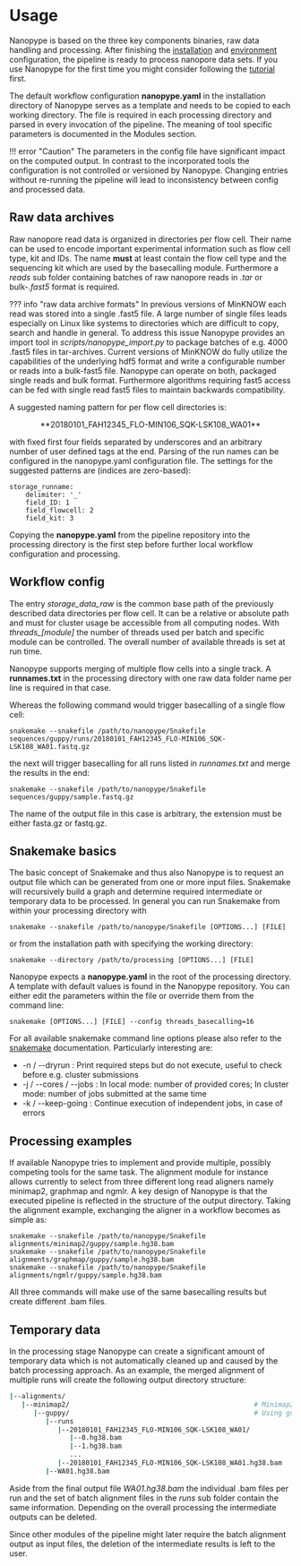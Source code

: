# Usage

Nanopype is based on the three key components binaries, raw data handling and processing. After finishing the [installation](../installation/prerequisites.md) and [environment](../installation/configuration.md) configuration, the pipeline is ready to process nanopore data sets. If you use Nanopype for the first time you might consider following the [tutorial](../examples/intro.md) first.

The default workflow configuration **nanopype.yaml** in the installation directory of Nanopype serves as a template and needs to be copied to each working directory. The file is required in each processing directory and parsed in every invocation of the pipeline. The meaning of tool specific parameters is documented in the Modules section.

!!! error "Caution"
    The parameters in the config file have significant impact on the computed output. In contrast to the incorporated tools the configuration is not controlled or versioned by Nanopype. Changing entries without re-running the pipeline will lead to inconsistency between config and processed data.


## Raw data archives

Raw nanopore read data is organized in directories per flow cell. Their name can be used to encode important experimental information such as flow cell type, kit and IDs. The name **must** at least contain the flow cell type and the sequencing kit which are used by the basecalling module. Furthermore a *reads* sub folder containing batches of raw nanopore reads in *.tar* or bulk-*.fast5* format is required.

??? info "raw data archive formats"
    In previous versions of MinKNOW each read was stored into a single .fast5 file. A large number of single files leads especially on Linux like systems to directories which are difficult to copy, search and handle in general. To address this issue Nanopype provides an import tool in *scripts/nanopype_import.py* to package batches of e.g. 4000 .fast5 files in tar-archives. Current versions of MinKNOW do fully utilize the capabilities of the underlying hdf5 format and write a configurable number or reads into a bulk-fast5 file.
    Nanopype can operate on both, packaged single reads and bulk format. Furthermore algorithms requiring fast5 access can be fed with single read fast5 files to maintain backwards compatibility.

A suggested naming pattern for per flow cell directories is:

<center>
**20180101_FAH12345_FLO-MIN106_SQK-LSK108_WA01**
</center>

with fixed first four fields separated by underscores and an arbitrary number of user defined tags at the end. Parsing of the run names can be configured in the nanopype.yaml configuration file. The settings for the suggested patterns are (indices are zero-based):

```
storage_runname:
    delimiter: '_'
    field_ID: 1
    field_flowcell: 2
    field_kit: 3
```

Copying the **nanopype.yaml** from the pipeline repository into the processing directory is the first step before further local workflow configuration and processing.


## Workflow config

The entry *storage_data_raw* is the common base path of the previously described data directories per flow cell. It can be a relative or absolute path and must for cluster usage be accessible from all computing nodes.
With *threads_[module]* the number of threads used per batch and specific module can be controlled. The overall number of available threads is set at run time.

Nanopype supports merging of multiple flow cells into a single track. A **runnames.txt** in the processing directory with one raw data folder name per line is required in that case.

Whereas the following command would trigger basecalling of a single flow cell:

    snakemake --snakefile /path/to/nanopype/Snakefile sequences/guppy/runs/20180101_FAH12345_FLO-MIN106_SQK-LSK108_WA01.fastq.gz

the next will trigger basecalling for all runs listed in *runnames.txt* and merge the results in the end:

    snakemake --snakefile /path/to/nanopype/Snakefile sequences/guppy/sample.fastq.gz

The name of the output file in this case is arbitrary, the extension must be either fasta.gz or fastq.gz.


## Snakemake basics

The basic concept of Snakemake and thus also Nanopype is to request an output file which can be generated from one or more input files. Snakemake will recursively build a graph and determine required intermediate or temporary data to be processed. In general you can run Snakemake from within your processing directory with

    snakemake --snakefile /path/to/nanopype/Snakefile [OPTIONS...] [FILE]

or from the installation path with specifying the working directory:

    snakemake --directory /path/to/processing [OPTIONS...] [FILE]

Nanopype expects a **nanopype.yaml** in the root of the processing directory. A template with default values is found in the Nanopype repository. You can either edit the parameters within the file or override them from the command line:

    snakemake [OPTIONS...] [FILE] --config threads_basecalling=16

For all available snakemake command line options please also refer to the [snakemake](https://snakemake.readthedocs.io/en/stable) documentation. Particularly interesting are:

* -n / --dryrun : Print required steps but do not execute, useful to check before e.g. cluster submissions
* -j / --cores / --jobs : In local mode: number of provided cores; In cluster mode: number of jobs submitted at the same time
* -k / --keep-going : Continue execution of independent jobs, in case of errors


## Processing examples

If available Nanopype tries to implement and provide multiple, possibly competing tools for the same task. The alignment module for instance allows currently to select from three different long read aligners namely minimap2, graphmap and ngmlr.
A key design of Nanopype is that the executed pipeline is reflected in the structure of the output directory. Taking the alignment example, exchanging the aligner in a workflow becomes as simple as:

    snakemake --snakefile /path/to/nanopype/Snakefile alignments/minimap2/guppy/sample.hg38.bam
    snakemake --snakefile /path/to/nanopype/Snakefile alignments/graphmap/guppy/sample.hg38.bam
    snakemake --snakefile /path/to/nanopype/Snakefile alignments/ngmlr/guppy/sample.hg38.bam

All three commands will make use of the same basecalling results but create different .bam files.


## Temporary data

In the processing stage Nanopype can create a significant amount of temporary data which is not automatically cleaned up and caused by the batch processing approach. As an example, the merged alignment of multiple runs will create the following output directory structure:

```sh
|--alignments/
   |--minimap2/                                              # Minimap2 alignment
      |--guppy/                                              # Using guppy basecalling
         |--runs
            |--20180101_FAH12345_FLO-MIN106_SQK-LSK108_WA01/
               |--0.hg38.bam
               |--1.hg38.bam
               ...
            |--20180101_FAH12345_FLO-MIN106_SQK-LSK108_WA01.hg38.bam
         |--WA01.hg38.bam
```

Aside from the final output file *WA01.hg38.bam* the individual .bam files per run and the set of batch alignment files in the *runs* sub folder contain the same information. Depending on the overall processing the intermediate outputs can be deleted.

Since other modules of the pipeline might later require the batch alignment output as input files, the deletion of the intermediate results is left to the user.
